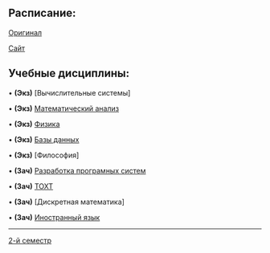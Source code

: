 ## Расписание:

[Оригинал](https://github.com/DMN902/SpbGTI/blob/main/File/2%20курс%204%20ф-т.jpg)

[Сайт](https://smart-timetable.app/share.html?code=YW11Y833)

## Учебные дисциплины:

• **(Экз)** [Вычислительные системы]

• **(Экз)** [Математический анализ](https://github.com/DMN902/SpbGTI/blob/main/Предметы/Math.md)

• **(Экз)** [Физика](https://github.com/DMN902/SpbGTI/blob/main/Subjects/physics.md)

• **(Экз)** [Базы данных](https://github.com/DMN902/SpbGTI/blob/main/Subjects/3sem/Databases.md)

• **(Экз)** [Философия]

• **(Зач)** [Разработка програмных систем](https://github.com/DMN902/SpbGTI/blob/main/Subjects/3sem/RPS.md)

• **(Зач)** [ТОХТ](https://github.com/DMN902/SpbGTI/blob/main/Subjects/3sem/OHT.md)

• **(Зач)** [Дискретная математика]

• **(Зач)** [Иностранный язык](https://github.com/DMN902/SpbGTI/blob/main/Subjects/3sem/English.md)

**************

[2-й семестр](https://github.com/DMN902/SpbGTI/blob/main/Subjects/archive.md)
